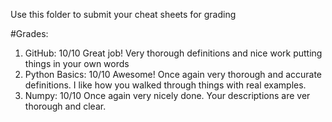Use this folder to submit your cheat sheets for grading

#Grades:
1. GitHub: 10/10 Great job! Very thorough definitions and nice work putting things in your own words
2. Python Basics: 10/10 Awesome! Once again very thorough and accurate definitions. I like how you walked through things with real examples.
3. Numpy: 10/10 Once again very nicely done. Your descriptions are ver thorough and clear. 
